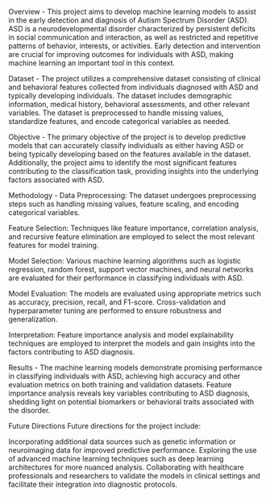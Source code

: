 Overview -
This project aims to develop machine learning models to assist in the early detection and diagnosis of Autism Spectrum Disorder (ASD). ASD is a neurodevelopmental disorder characterized by persistent deficits in social communication and interaction, as well as restricted and repetitive patterns of behavior, interests, or activities. Early detection and intervention are crucial for improving outcomes for individuals with ASD, making machine learning an important tool in this context.

Dataset -
The project utilizes a comprehensive dataset consisting of clinical and behavioral features collected from individuals diagnosed with ASD and typically developing individuals. The dataset includes demographic information, medical history, behavioral assessments, and other relevant variables. The dataset is preprocessed to handle missing values, standardize features, and encode categorical variables as needed.

Objective -
The primary objective of the project is to develop predictive models that can accurately classify individuals as either having ASD or being typically developing based on the features available in the dataset. Additionally, the project aims to identify the most significant features contributing to the classification task, providing insights into the underlying factors associated with ASD.

Methodology -
Data Preprocessing: The dataset undergoes preprocessing steps such as handling missing values, feature scaling, and encoding categorical variables.

Feature Selection: Techniques like feature importance, correlation analysis, and recursive feature elimination are employed to select the most relevant features for model training.

Model Selection: Various machine learning algorithms such as logistic regression, random forest, support vector machines, and neural networks are evaluated for their performance in classifying individuals with ASD.

Model Evaluation: The models are evaluated using appropriate metrics such as accuracy, precision, recall, and F1-score. Cross-validation and hyperparameter tuning are performed to ensure robustness and generalization.

Interpretation: Feature importance analysis and model explainability techniques are employed to interpret the models and gain insights into the factors contributing to ASD diagnosis.

Results -
The machine learning models demonstrate promising performance in classifying individuals with ASD, achieving high accuracy and other evaluation metrics on both training and validation datasets. Feature importance analysis reveals key variables contributing to ASD diagnosis, shedding light on potential biomarkers or behavioral traits associated with the disorder.

Future Directions
Future directions for the project include:

Incorporating additional data sources such as genetic information or neuroimaging data for improved predictive performance.
Exploring the use of advanced machine learning techniques such as deep learning architectures for more nuanced analysis.
Collaborating with healthcare professionals and researchers to validate the models in clinical settings and facilitate their integration into diagnostic protocols.
